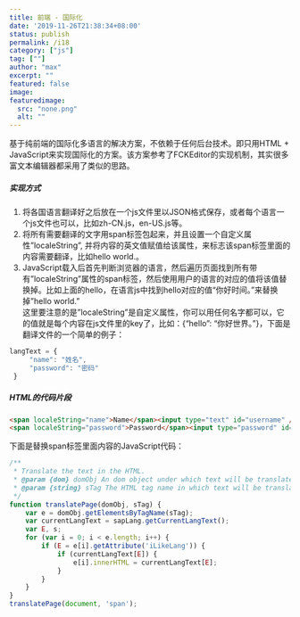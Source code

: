 ```yaml
---
title: 前端 - 国际化
date: '2019-11-26T21:38:34+08:00'
status: publish
permalink: /i18
category: ["js"] 
tag: [""]
author: "max"
excerpt: ""
featured: false
image: 
featuredimage:
  src: "none.png"
  alt: ""
---
```

基于纯前端的国际化多语言的解决方案，不依赖于任何后台技术。即只用HTML + JavaScript来实现国际化的方案。该方案参考了FCKEditor的实现机制，其实很多富文本编辑器都采用了类似的思路。

##### 实现方式

1. 将各国语言翻译好之后放在一个js文件里以JSON格式保存，或者每个语言一个js文件也可以，比如zh-CN.js，en-US.js等。
2. 将所有需要翻译的文字用span标签包起来，并且设置一个自定义属性”localeString”, 并将内容的英文值赋值给该属性，来标志该span标签里面的内容需要翻译，比如hello world.。
3. JavaScript载入后首先判断浏览器的语言，然后遍历页面找到所有带有”localeString”属性的span标签，然后使用用户的语言的对应的值将该值替换掉。比如上面的hello，在语言js中找到hello对应的值“你好时间。”来替换掉”hello world.”  
   这里要注意的是”localeString”是自定义属性，你可以用任何名字都可以，它的值就是每个内容在js文件里的key了，比如：{“hello”: “你好世界。”}，下面是翻译文件的一个简单的例子：

```js
langText = {
     "name": "姓名",
     "password": "密码"
 }
```

  
##### HTML的代码片段

```html
<span localeString="name">Name</span><input type="text" id="username" />
<span localeString="password">Password</span><input type="password" id="password" />
```

下面是替换span标签里面内容的JavaScript代码：

```js
/**
 * Translate the text in the HTML.
 * @param {dom} domObj An dom object under which text will be translated.
 * @param {string} sTag The HTML tag name in which text will be translated, usually "span".
 */
function translatePage(domObj, sTag) {
    var e = domObj.getElementsByTagName(sTag);
    var currentLangText = sapLang.getCurrentLangText();
    var E, s;
    for (var i = 0; i < e.length; i++) {
        if (E = e[i].getAttribute('iLikeLang')) {
            if (currentLangText[E]) {
                e[i].innerHTML = currentLangText[E];
            }
        }
    }
}
translatePage(document, 'span');
```